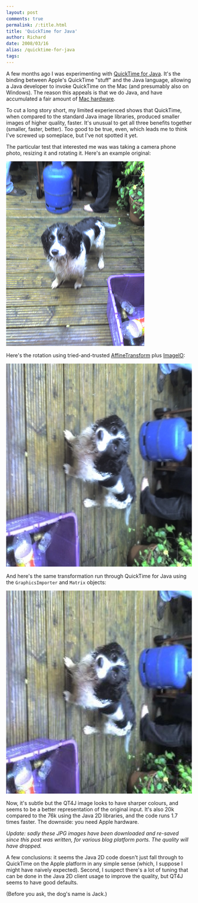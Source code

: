```yaml
---
layout: post
comments: true
permalink: /:title.html
title: 'QuickTime for Java'
author: Richard
date: 2008/03/16
alias: /quicktime-for-java
tags:
---
```


A few months ago I was experimenting with [QuickTime for Java][]. It's
the binding between Apple's QuickTime "stuff" and the Java language,
allowing a Java developer to invoke QuickTime on the Mac (and presumably
also on Windows). The reason this appeals is that we do Java, and have
accumulated a fair amount of [Mac hardware][].

To cut a long story short, my limited experienced shows that QuickTime,
when compared to the standard Java image libraries, produced smaller
images of higher quality, faster. It's unusual to get all three benefits
together (smaller, faster, better). Too good to be true, even, which
leads me to think I've screwed up someplace, but I've not spotted it
yet.

The particular test that interested me was was taking a camera phone
photo, resizing it and rotating it. Here's an example original:

<img src="/img/posts/flkexport2018/16174715951_8c4004c911_o.jpg" width="375" height="500" alt="Jack">

Here's the rotation using tried-and-trusted [AffineTransform][] plus
[ImageIO][]:

<img src="/img/posts/flkexport2018/16109791797_6db6396f67_o.jpg" width="733" height="550" alt="affine">

And here's the same transformation run through QuickTime for Java using
the `GraphicsImporter` and `Matrix` objects:

<img src="/img/posts/flkexport2018/16294797722_594b7ebc20_o.jpg" width="733" height="550" alt="matrix">

Now, it's subtle but the QT4J image looks to have sharper colours, and
seems to be a better representation of the original input. It's also 20k
compared to the 76k using the Java 2D libraries, and the code runs 1.7
times faster. The downside: you need Apple hardware.

_Update: sadly these JPG images have been downloaded and re-saved since this post was written, for various blog platform ports. The quality will have dropped._


A few conclusions: it seems the Java 2D code doesn't just fall through
to QuickTime on the Apple platform in any simple sense (which, I suppose
I might have naively expected). Second, I suspect there's a lot of
tuning that can be done in the Java 2D client usage to improve the
quality, but QT4J seems to have good defaults.

(Before you ask, the dog's name is Jack.)

  [QuickTime for Java]: http://developer.apple.com/quicktime/qtjava/
  [Mac hardware]: http://www.apple.com/xserve/
  [Media\_httpfarm2static\_dkjdl]: ./images/11219752-0-media_httpfarm2static_dkjdl.jpg.scaled500.jpg
  [AffineTransform]: http://java.sun.com/j2se/1.4.2/docs/api/java/awt/geom/AffineTransform.html
  [ImageIO]: http://java.sun.com/j2se/1.4.2/docs/api/javax/imageio/ImageIO.html
  [Media\_httpfarm4static\_ctdbz]: ./images/11219752-1-media_httpfarm4static_ctdBz.jpg.scaled500.jpg
  [Media\_httpfarm4static\_wfnbh]: ./images/11219752-2-media_httpfarm4static_wFnBH.jpg.scaled500.jpg
